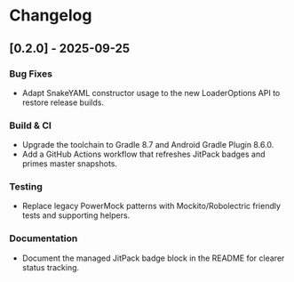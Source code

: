 # Changelog

## [0.2.0] - 2025-09-25
### Bug Fixes
- Adapt SnakeYAML constructor usage to the new LoaderOptions API to restore release builds.

### Build & CI
- Upgrade the toolchain to Gradle 8.7 and Android Gradle Plugin 8.6.0.
- Add a GitHub Actions workflow that refreshes JitPack badges and primes master snapshots.

### Testing
- Replace legacy PowerMock patterns with Mockito/Robolectric friendly tests and supporting helpers.

### Documentation
- Document the managed JitPack badge block in the README for clearer status tracking.

